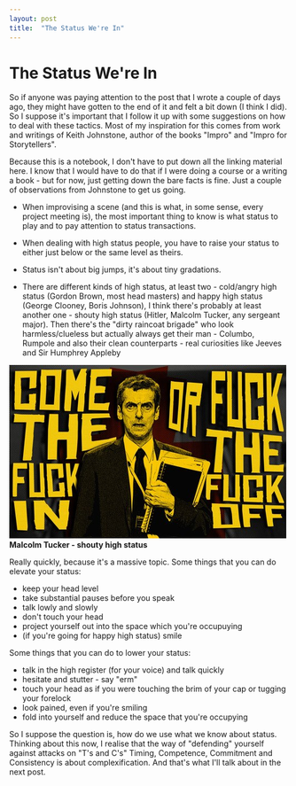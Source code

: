 ```yaml
---
layout: post
title:  "The Status We're In"
---
```


# The Status We're In
So if anyone was paying attention to the post that I wrote a couple of days ago, they might have gotten to the end of it and felt a bit down (I think I did).  So I suppose it's important that I follow it up with some suggestions on how to deal with these tactics.  Most of my inspiration for this comes from work and writings of Keith Johnstone, author of the books "Impro" and "Impro for Storytellers".

Because this is a notebook, I don't have to put down all the linking material here.  I know that I would have to do that if I were doing a course or a writing a book - but for now, just getting down the bare facts is fine.  Just a couple of observations from Johnstone to get us going.

* When improvising a scene (and this is what, in some sense, every project meeting is), the most important thing to know is what status to play and to pay attention to status transactions.

* When dealing with high status people, you have to raise your status to either just below or the same level as theirs.

* Status isn't about big jumps, it's about tiny gradations.

* There are different kinds of high status, at least two - cold/angry high status (Gordon Brown, most head masters) and happy high status (George Clooney, Boris Johnson), I think there's probably at least another one - shouty high status (Hitler, Malcolm Tucker, any sergeant major).  Then there's the "dirty raincoat brigade" who look harmless/clueless but actually always get their man - Columbo, Rumpole and also their clean counterparts - real curiosities like Jeeves and Sir Humphrey Appleby 

![Malcolm Tucker](MalcolmTucker.jpg)
**Malcolm Tucker - shouty high status**

Really quickly, because it's a massive topic.  Some things that you can do elevate your status:

* keep your head level
* take substantial pauses before you speak
* talk lowly and slowly
* don't touch your head 
* project yourself out into the space which you're occupuying
* (if you're going for happy high status) smile

Some things that you can do to lower your status:

* talk in the high register (for your voice) and talk quickly
* hesitate and stutter - say "erm"
* touch your head as if you were touching the brim of your cap or tugging your forelock
* look pained, even if you're smiling
* fold into yourself and reduce the space that you're occupying

So I suppose the question is, how do we use what we know about status.  Thinking about this now, I realise that the way of "defending" yourself against attacks on "T's and C's" Timing, Competence, Commitment and Consistency is about complexification.  And that's what I'll talk about in the next post.

